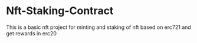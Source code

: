 # Nft-Staking-Contract
This is a basic nft project for minting and staking of nft based on erc721 and get rewards in erc20
